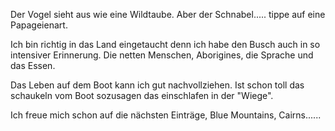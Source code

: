 Der Vogel sieht aus wie eine Wildtaube. Aber der Schnabel..... tippe auf eine Papageienart.

Ich bin richtig in das Land eingetaucht denn ich habe den Busch auch in so intensiver Erinnerung. Die netten Menschen, Aborigines, die Sprache und das Essen.

Das Leben auf dem Boot kann ich gut nachvollziehen. Ist schon toll das schaukeln vom Boot sozusagen das einschlafen in der "Wiege".

Ich freue mich schon auf die nächsten Einträge, Blue Mountains, Cairns......